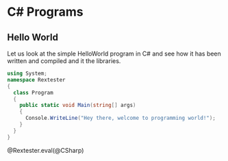 <!--
author:   3M+L

email:    your@mail.org

version:  0.0.1

language: en

narrator: US English Male


translation: Português  translations/Portuguese.md

translation: Deutsch translations/German.md

import: https://raw.githubusercontent.com/liaTemplates/algebrite/master/README.md

import: https://raw.githubusercontent.com/liaTemplates/rextester/master/README.md
-->

# C# Programs

## Hello World

Let us look at the simple HelloWorld program in C# and see how it has been written and compiled and it the libraries.

```csharp   HelloWorld.cs
using System;
namespace Rextester
{
  class Program
  {
    public static void Main(string[] args)
    {
      Console.WriteLine("Hey there, welcome to programming world!");
    }
  }
}

```
@Rextester.eval(@CSharp)
